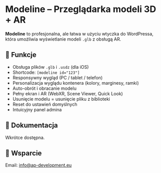# Modeline – Przeglądarka modeli 3D + AR

**Modeline** to profesjonalna, ale łatwa w użyciu wtyczka do WordPressa, która umożliwia wyświetlanie modeli `.glb` z obsługą AR.

## 🚀 Funkcje

- Obsługa plików `.glb` i `.usdz` (dla iOS)
- Shortcode: `[modeline id="123"]`
- Responsywny wygląd (PC / tablet / telefon)
- Personalizacja wyglądu kontenera (kolory, marginesy, ramki)
- Auto-obrót i obracanie modelu
- Pełny ekran i AR (WebXR, Scene Viewer, Quick Look)
- Usunięcie modelu = usunięcie pliku z biblioteki
- Reset do ustawień domyślnych
- Intuicyjny panel admina

## 📘 Dokumentacja

Wkrótce dostępna.

## 📨 Wsparcie

Email: info@ap-development.eu
